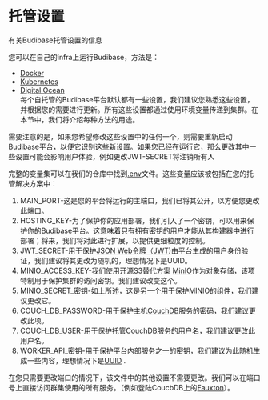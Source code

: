 # 托管设置
有关Budibase托管设置的信息

您可以在自己的infra上运行Budibase，方法是：

+ [Docker](/install/docker)
+ [Kubernetes](/install/k8s)
+ [Digital Ocean](/install/do)  
每个自托管的Budibase平台默认都有一些设置，我们建议您熟悉这些设置，并根据您的需要进行更新。所有这些设置都通过使用环境变量传递到集群。在本节中，我们将介绍每种方法的用途。

需要注意的是，如果您希望修改这些设置中的任何一个，则需要重新启动Budibase平台，以便它识别这些新设置。如果您已经在运行它，那么更改其中一些设置可能会影响用户体验，例如更改JWT-SECRET将注销所有人

完整的变量集可以在我们的仓库中找到[.env](https://raw.githubusercontent.com/Budibase/budibase/develop/hosting/.env)文件。这些变量应该被包括在您的托管解决方案中：

1. MAIN_PORT-这是您的平台将运行的主端口，我们已将其公开，以方便您更改此端口。
2. HOSTING_KEY-为了保护你的应用部署，我们引入了一个密钥，可以用来保护你的Budibase平台。这意味着只有拥有密钥的用户才能从其构建器中进行部署；将来，我们将对此进行扩展，以提供更细粒度的控制。
3. JWT_SECRET-用于保护[JSON Web令牌（JWT)](https://jwt.io/)由平台生成的用户身份验证，我们建议将其更改为随机的，理想情况下是UUID。
4. MINIO_ACCESS_KEY-我们使用开源S3替代方案 [MinIO](https://min.io/)作为对象存储，该项特制用于保护集群的访问密钥。我们建议改变这个。
5. MINIO_SECRET_密钥-如上所述，这是另一个用于保护MINIO的组件，我们建议更改它。
6. COUCH_DB_PASSWORD-用于保护主机[CouchDB](https://couchdb.apache.org/)服务的密码，我们建议更改此项。
7. COUCH_DB_USER-用于保护托管CouchDB服务的用户名，我们建议更改此用户名。
8. WORKER_API_密钥-用于保护平台内部服务之一的密钥，我们建议为此随机生成一些内容，理想情况下是[UUID](https://www.uuidgenerator.net/) .

在您只需要更改端口的情况下，该文件中的其他设置不需要更改。我们可以在端口号上直接访问群集使用的所有服务。（例如登陆CoucbDB上的[Fauxton](https://couchdb.apache.org/fauxton-visual-guide/index.html)）。
